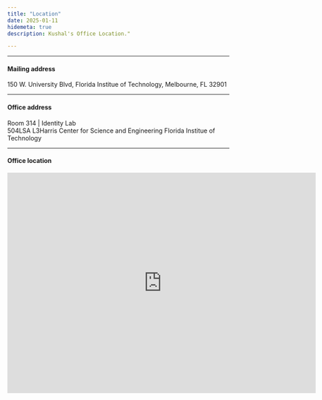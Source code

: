 ```yaml
---
title: "Location"
date: 2025-01-11
hidemeta: true
description: Kushal's Office Location."

---
```


---

#### Mailing address

150 W. University Blvd,
Florida Institue of Technology,
Melbourne, FL 32901

---

#### Office address

Room 314 | Identity Lab  
504LSA L3Harris Center for Science and Engineering
Florida Institue of Technology

---

#### Office location

<iframe src="https://www.google.com/maps/embed?pb=!1m18!1m12!1m3!1d1141.2840261287342!2d-80.62445645098114!3d28.062337127870958!2m3!1f0!2f0!3f0!3m2!1i1024!2i768!4f13.1!3m3!1m2!1s0x88de12050aa90ed1%3A0x3302245b19294efa!2sL3Harris%20Center%20for%20Science%20and%20Engineering!5e0!3m2!1sen!2sus!4v1736639820575!5m2!1sen!2sus" 
width="700" height="500" style="border:0;" allowfullscreen="" loading="lazy" referrerpolicy="no-referrer-when-downgrade"></iframe>